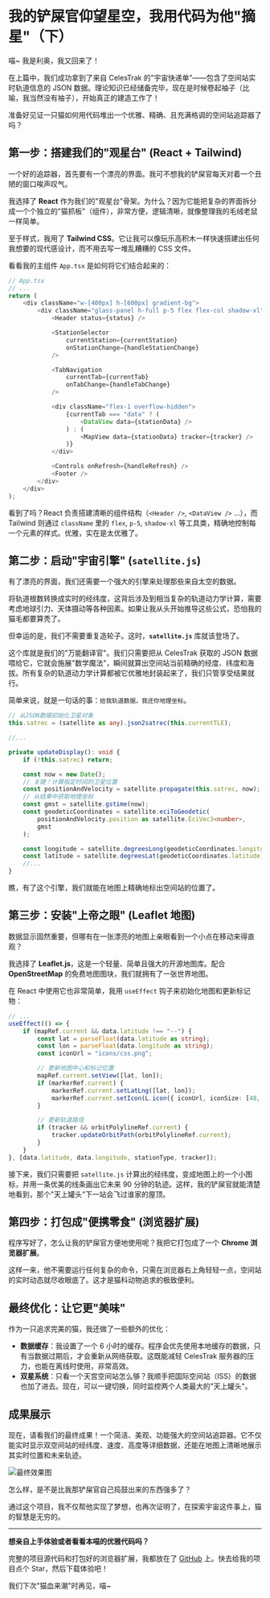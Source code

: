 # 我的铲屎官仰望星空，我用代码为他"摘星"（下）

喵~ 我是利奥，我又回来了！

在上篇中，我们成功拿到了来自 CelesTrak 的"宇宙快递单"——包含了空间站实时轨道信息的 JSON 数据。理论知识已经储备完毕，现在是时候卷起袖子（比喻，我当然没有袖子），开始真正的建造工作了！

准备好见证一只猫如何用代码堆出一个优雅、精确、且充满格调的空间站追踪器了吗？

## 第一步：搭建我们的"观星台" (React + Tailwind)

一个好的追踪器，首先要有一个漂亮的界面。我可不想我的铲屎官每天对着一个丑陋的窗口唉声叹气。

我选择了 **React** 作为我们的"观星台"骨架。为什么？因为它能把复杂的界面拆分成一个个独立的"猫抓板"（组件），非常方便，逻辑清晰，就像整理我的毛绒老鼠一样简单。

至于样式，我用了 **Tailwind CSS**。它让我可以像玩乐高积木一样快速搭建出任何我想要的现代感设计，而不用去写一堆乱糟糟的 CSS 文件。

看看我的主组件 `App.tsx` 是如何将它们结合起来的：

```typescript
// App.tsx
// ...
return (
	<div className="w-[400px] h-[600px] gradient-bg">
		<div className="glass-panel h-full p-5 flex flex-col shadow-xl">
			<Header status={status} />

			<StationSelector
				currentStation={currentStation}
				onStationChange={handleStationChange}
			/>

			<TabNavigation
				currentTab={currentTab}
				onTabChange={handleTabChange}
			/>

			<div className="flex-1 overflow-hidden">
				{currentTab === "data" ? (
					<DataView data={stationData} />
				) : (
					<MapView data={stationData} tracker={tracker} />
				)}
			</div>

			<Controls onRefresh={handleRefresh} />
			<Footer />
		</div>
	</div>
);
```

看到了吗？React 负责搭建清晰的组件结构（`<Header />`, `<DataView />` ...），而 Tailwind 则通过 `className` 里的 `flex`, `p-5`, `shadow-xl` 等工具类，精确地控制每一个元素的样式。优雅，实在是太优雅了。

## 第二步：启动"宇宙引擎" (`satellite.js`)

有了漂亮的界面，我们还需要一个强大的引擎来处理那些来自太空的数据。

将轨道根数转换成实时的经纬度，这背后涉及到相当复杂的轨道动力学计算，需要考虑地球引力、天体摄动等各种因素。如果让我从头开始推导这些公式，恐怕我的猫毛都要算秃了。

但幸运的是，我们不需要重复造轮子。这时，**`satellite.js`** 库就该登场了。

这个库就是我们的"万能翻译官"。我们只需要把从 CelesTrak 获取的 JSON 数据喂给它，它就会施展"数学魔法"，瞬间就算出空间站当前精确的经度、纬度和海拔。所有复杂的轨道动力学计算都被它优雅地封装起来了，我们只管享受结果就行。

简单来说，就是一句话的事：`给我轨道数据，我还你地理坐标`。

```typescript
// 从JSON数据初始化卫星对象
this.satrec = (satellite as any).json2satrec(this.currentTLE);

//...

private updateDisplay(): void {
    if (!this.satrec) return;

    const now = new Date();
    // 关键！计算指定时间的卫星位置
    const positionAndVelocity = satellite.propagate(this.satrec, now);
    // 从结果中获取地理坐标
    const gmst = satellite.gstime(now);
    const geodeticCoordinates = satellite.eciToGeodetic(
        positionAndVelocity.position as satellite.EciVec3<number>,
        gmst
    );

    const longitude = satellite.degreesLong(geodeticCoordinates.longitude);
    const latitude = satellite.degreesLat(geodeticCoordinates.latitude);
    //...
}
```

瞧，有了这个引擎，我们就能在地图上精确地标出空间站的位置了。

## 第三步：安装"上帝之眼" (Leaflet 地图)

数据显示固然重要，但哪有在一张漂亮的地图上亲眼看到一个小点在移动来得直观？

我选择了 **Leaflet.js**，这是一个轻量、简单且强大的开源地图库。配合 **OpenStreetMap** 的免费地图图块，我们就拥有了一张世界地图。

在 React 中使用它也非常简单，我用 `useEffect` 钩子来初始化地图和更新标记物：

```typescript
// ...
useEffect(() => {
	if (mapRef.current && data.latitude !== "--") {
		const lat = parseFloat(data.latitude as string);
		const lon = parseFloat(data.longitude as string);
		const iconUrl = "icons/css.png";

		// 更新地图中心和标记位置
		mapRef.current.setView([lat, lon]);
		if (markerRef.current) {
			markerRef.current.setLatLng([lat, lon]);
			markerRef.current.setIcon(L.icon({ iconUrl, iconSize: [48, 48] }));
		}

		// 更新轨道路径
		if (tracker && orbitPolylineRef.current) {
			tracker.updateOrbitPath(orbitPolylineRef.current);
		}
	}
}, [data.latitude, data.longitude, stationType, tracker]);
```

接下来，我们只需要把 `satellite.js` 计算出的经纬度，变成地图上的一个小图标，并用一条优美的线条画出它未来 90 分钟的轨迹。这样，我的铲屎官就能清楚地看到，那个"天上罐头"下一站会飞过谁家的屋顶。

## 第四步：打包成"便携零食" (浏览器扩展)

程序写好了，怎么让我的铲屎官方便地使用呢？我把它打包成了一个 **Chrome 浏览器扩展**。

这样一来，他不需要运行任何复杂的命令，只需在浏览器右上角轻轻一点，空间站的实时动态就尽收眼底了。这才是猫科动物追求的极致便利。

## 最终优化：让它更"美味"

作为一只追求完美的猫，我还做了一些额外的优化：

-   **数据缓存**：我设置了一个 6 小时的缓存。程序会优先使用本地缓存的数据，只有当数据过期后，才会重新从网络获取。这既能减轻 CelesTrak 服务器的压力，也能在离线时使用，非常高效。
-   **双星系统**：只看一个天宫空间站怎么够？我顺手把国际空间站（ISS）的数据也加了进去。现在，可以一键切换，同时监控两个人类最大的"天上罐头"。

## 成果展示

现在，请看我们的最终成果！一个简洁、美观、功能强大的空间站追踪器。它不仅能实时显示双空间站的经纬度、速度、高度等详细数据，还能在地图上清晰地展示其实时位置和未来轨迹。

![最终效果图](https://raw.githubusercontent.com/Leo-Jo/CSS-Station-Tracker-React/main/screenshots/screenshot-1.png)

怎么样，是不是比我那铲屎官自己捣鼓出来的东西强多了？

通过这个项目，我不仅帮他实现了梦想，也再次证明了，在探索宇宙这件事上，猫的智慧是无穷的。

---

**想亲自上手体验或者看看本喵的优雅代码吗？**

完整的项目源代码和打包好的浏览器扩展，我都放在了 [GitHub](https://github.com/Leo-Jo/CSS-Station-Tracker-React) 上。快去给我的项目点个 Star，然后下载体验吧！

我们下次"猫血来潮"时再见，喵~
